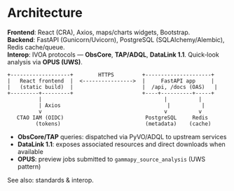 # Architecture

**Frontend**: React (CRA), Axios, maps/charts widgets, Bootstrap.  
**Backend**: FastAPI (Gunicorn/Uvicorn), PostgreSQL (SQLAlchemy/Alembic), Redis cache/queue.  
**Interop**: IVOA protocols — **ObsCore**, **TAP/ADQL**, **DataLink 1.1**. Quick‑look analysis via **OPUS (UWS)**.

```text
+-------------------+        HTTPS         +---------------------+
|   React frontend  |  <---------------->  |     FastAPI app     |
|   (static build)  |                      |  /api, /docs (OAS)   |
+---------+---------+                      +----+----------+-----+
          |                                       |          |
          | Axios                                  |          |
          v                                       v          v
   CTAO IAM (OIDC)                          PostgreSQL     Redis
         (tokens)                           (metadata)    (cache)
```

- **ObsCore/TAP** queries: dispatched via PyVO/ADQL to upstream services
- **DataLink 1.1**: exposes associated resources and direct downloads when available
- **OPUS**: preview jobs submitted to `gammapy_source_analysis` (UWS pattern)

See also: standards & interop.

